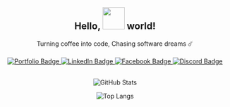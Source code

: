 <div align="center">
    <h2 style="font-weight: bold; font-size: 1.5em;">Hello,
    <img src="https://media.tenor.com/hVRhFeDFW6oAAAAi/anime-wave.gif" width="50px"/> world!</h2>
    Turning coffee into code, Chasing software dreams ☄️
    <br>
</div>
<br>

<div id="badges" align="center">
  <a href="https://mahtabulstack.vercel.app/" target="_blank">
    <img src="https://img.shields.io/badge/Portfolio-624E88?style=for-the-badge" alt="Portfolio Badge"/>
  </a>
  <a href="https://www.linkedin.com/in/mahtabul-shourav" target="_blank">
    <img src="https://img.shields.io/badge/LinkedIn-blue?style=for-the-badge&logo=linkedin&logoColor=white" alt="LinkedIn Badge"/>
  </a>
  <a href="https://www.facebook.com/mahtabulgfy" target="_blank">
    <img src="https://img.shields.io/badge/Facebook-1877F2?style=for-the-badge" alt="Facebook Badge"/>
  </a>
  <a href="https://discord.com/users/790288132313448508" target="_blank">
    <img src="https://img.shields.io/badge/Discord-424549?style=for-the-badge" alt="Discord Badge"/>
  </a>
</div>

<br>

<!-- Center Aligned Stats, One Below the Other -->
<p align="center">
  <img src="https://github-stats-mahtabul-shouravs-projects.vercel.app/api?username=mahtabulsouravv&show_icons=true&rank_icon=github&include_all_commits=true&theme=material-palenight&hide=prs,issues&show=reviews" alt="GitHub Stats">
</p>

<p align="center">
  <img src="https://github-stats-mahtabul-shouravs-projects.vercel.app/api/top-langs/?username=mahtabulsouravv&layout=compact&theme=material-palenight&langs_count=20&exclude_repo=react-tailwind,obsidian-doc&&hide_progress=true&card_width=470" alt="Top Langs">
</p>
